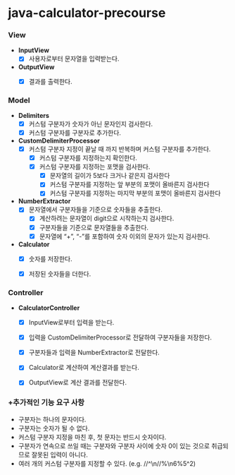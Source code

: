 # java-calculator-precourse

### **View**

- **InputView**
    - [x]  사용자로부터 문자열을 입력받는다.
- **OutputView**
    - [x]  결과를 출력한다.


### **Model**

- **Delimiters**
    - [x]  커스텀 구분자가 숫자가 아닌 문자인지 검사한다.
    - [x]  커스텀 구분자를 구분자로 추가한다.
- **CustomDelimiterProcessor**
    - [x]  커스텀 구분자 지정이 끝날 때 까지 반복하며 커스텀 구분자를 추가한다.
        - [x]  커스텀 구분자를 지정하는지 확인한다.
        - [x]  커스텀 구분자를 지정하는 포맷을 검사한다.
            - [x]  문자열의 길이가 5보다 크거나 같은지 검사한다
            - [x]  커스텀 구분자를 지정하는 앞 부분의 포맷이 올바른지 검사한다
            - [x]  커스텀 구분자를 지정하는 마지막 부분의 포맷이 올바른지 검사한다
- **NumberExtractor**
    - [x]  문자열에서 구분자들을 기준으로 숫자들을 추출한다.
        - [x]  계산하려는 문자열이 digit으로 시작하는지 검사한다.
        - [x]  구분자들을 기준으로 문자열들을 추출한다.
        - [x]  문자열에 “+”, “-”를 포함하여 숫자 이외의 문자가 있는지 검사한다.
- **Calculator**
    - [x]  숫자를 저장한다.
    - [x]  저장된 숫자들을 더한다.


### **Controller**

- **CalculatorController**
    - [x]  InputView로부터 입력을 받는다.
    - [x]  입력을 CustomDelimiterProcessor로 전달하여 구분자들을 저장한다.
    - [x]  구분자들과 입력을 NumberExtractor로 전달한다.
    - [x]  Calculator로 계산하여 계산결과를 받는다.
    - [x]  OutputView로 계산 결과를 전달한다.


### **+추가적인 기능 요구 사항**

- 구분자는 하나의 문자이다.
- 구분자는 숫자가 될 수 없다.
- 커스텀 구분자 지정을 마친 후, 첫 문자는 반드시 숫자이다.
- 구분자가 연속으로 쓰일 때는 구분자와 구분자 사이에 숫자 0이 있는 것으로 취급되므로 잘못된 입력이 아니다.
- 여러 개의 커스텀 구분자를 지정할 수 있다. (e.g. //^\n//%\n6%5^2)